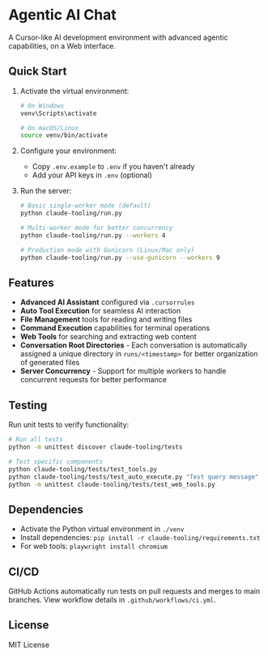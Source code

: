 # Agentic AI Chat

A Cursor-like AI development environment with advanced agentic capabilities, on a Web interface.

## Quick Start

1. Activate the virtual environment:
   ```bash
   # On Windows
   venv\Scripts\activate
   
   # On macOS/Linux
   source venv/bin/activate
   ```

2. Configure your environment:
   - Copy `.env.example` to `.env` if you haven't already
   - Add your API keys in `.env` (optional)

3. Run the server:
   ```bash
   # Basic single-worker mode (default)
   python claude-tooling/run.py
   
   # Multi-worker mode for better concurrency
   python claude-tooling/run.py --workers 4
   
   # Production mode with Gunicorn (Linux/Mac only)
   python claude-tooling/run.py --use-gunicorn --workers 9
   ```

## Features

- **Advanced AI Assistant** configured via `.cursorrules`
- **Auto Tool Execution** for seamless AI interaction
- **File Management** tools for reading and writing files
- **Command Execution** capabilities for terminal operations
- **Web Tools** for searching and extracting web content
- **Conversation Root Directories** - Each conversation is automatically assigned a unique directory in `runs/<timestamp>` for better organization of generated files
- **Server Concurrency** - Support for multiple workers to handle concurrent requests for better performance

## Testing

Run unit tests to verify functionality:

```bash
# Run all tests
python -m unittest discover claude-tooling/tests

# Test specific components
python claude-tooling/tests/test_tools.py
python claude-tooling/tests/test_auto_execute.py "Test query message"
python -m unittest claude-tooling/tests/test_web_tools.py
```

## Dependencies

- Activate the Python virtual environment in `./venv`
- Install dependencies: `pip install -r claude-tooling/requirements.txt`
- For web tools: `playwright install chromium`

## CI/CD

GitHub Actions automatically run tests on pull requests and merges to main branches. View workflow details in `.github/workflows/ci.yml`.

## License

MIT License